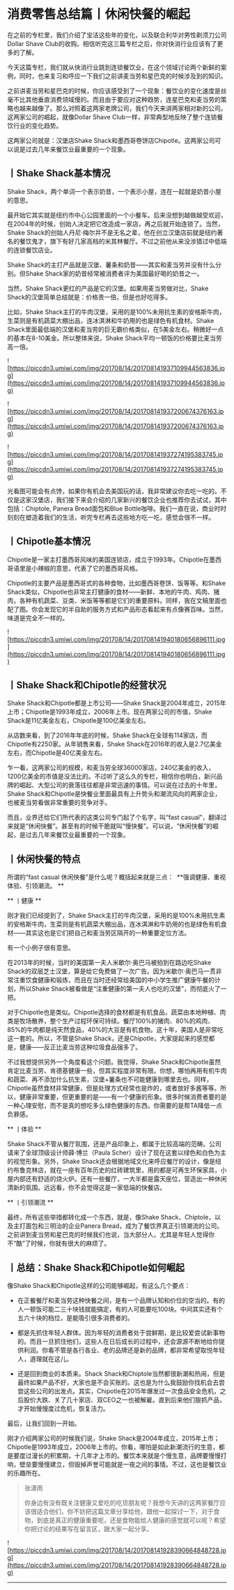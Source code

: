 # 消费零售总结篇丨休闲快餐的崛起

在之前的专栏里，我们介绍了宝洁这些年的变化，以及联合利华对男性剃须刀公司Dollar Shave Club的收购。相信听完这三篇专栏之后，你对快消行业应该有了更多的了解。

今天这篇专栏，我们就从快消行业跳到连锁餐饮业，在这个领域讨论两个新鲜的案例，同时，也来复习和呼应一下我们之前讲麦当劳和星巴克的时候涉及到的知识。

之前讲麦当劳和星巴克的时候，你应该感受到了一个现象：餐饮业的变化速度是丝毫不比其他垂直消费领域慢的。而且由于要应对这种趋势，连星巴克和麦当劳的策略也越来越像了。那么对照着这两家老牌公司，我们今天来讲两家相对新的公司。这两家公司的崛起，就像Dollar Shave Club一样，非常典型地反映了整个连锁餐饮行业的变化趋势。

这两家公司就是：汉堡店Shake Shack和墨西哥卷饼店Chipotle。这两家公司可以说是过去几年来餐饮业最重要的一个现象。

## 丨Shake Shack基本情况

Shake Shack，两个单词一个表示奶昔，一个表示小屋，连在一起就是奶昔小屋的意思。

最开始它其实就是纽约市中心公园里面的一个小餐车。后来没想到越做越受欢迎，在2004年的时候，创始人决定把它改造成一家店，再之后就开始连锁了。当然，Shake Shack的创始人丹尼·梅尔并不是无名之辈，他在创立汉堡店前就是纽约著名的餐饮鬼才，旗下有好几家高档的米其林餐厅。不过之前他从来没涉猎过中低端的连锁餐饮店业。

Shake Shack的主打产品就是汉堡、薯条和奶昔——其实和麦当劳并没有什么分别。但Shake Shack家的奶昔经常被消费者评为美国最好喝的奶昔之一。

当然，Shake Shack更红的产品是它的汉堡。如果用麦当劳做对比，Shake Shack的汉堡简单总结就是：价格贵一倍，但是也好吃得多。

比如，Shake Shack主打的牛肉汉堡，采用的是100%未用抗生素的安格斯牛肉，生菜则是有机蔬菜大棚出品，连冰淇淋和牛奶用的也是绿色有机食材。Shake Shack里面最低端的汉堡和麦当劳的巨无霸价格类似，在5美金左右。稍微好一点的基本在8-10美金。所以整体来说，Shake Shack平均一顿饭的价格要比麦当劳高一倍。

![https://piccdn3.umiwi.com/img/201708/14/201708141937109944563836.jpg](https://piccdn3.umiwi.com/img/201708/14/201708141937109944563836.jpg)

![https://piccdn3.umiwi.com/img/201708/14/201708141937200674376163.jpg](https://piccdn3.umiwi.com/img/201708/14/201708141937200674376163.jpg)

![https://piccdn3.umiwi.com/img/201708/14/201708141937274195383745.jpg](https://piccdn3.umiwi.com/img/201708/14/201708141937274195383745.jpg)

光看图可能会有点馋，如果你有机会去美国玩的话，我非常建议你去吃一吃的。不仅是这家汉堡店，我们接下来会介绍的几家新兴的餐饮企业也推荐你去试试，其中包括：Chiptole, Panera Bread面包和Blue Bottle咖啡。我们一直在说，商业时时刻刻在塑造着我们的生活，听完专栏再去这些地方吃一吃，感觉会很不一样。

## 丨Chipotle基本情况

Chipotle是一家主打墨西哥风味的美国连锁店，成立于1993年。Chipotle在墨西哥语里是小辣椒的意思，代表了它的墨西哥风格。

Chipotle的主要产品是墨西哥式的各种食物，比如墨西哥卷饼、饭等等。和Shake Shack类似，Chipotle也非常主打健康的食材——新鲜、本地的牛肉、鸡肉、猪肉，各种有机蔬菜、豆类、米饭等等都是它们的重要原料。同样，我在文稿里面也配了图。你会发现它的半自助的服务方式和产品形态看起来有点像赛百味。当然，味道是完全不一样的。

![https://piccdn3.umiwi.com/img/201708/14/201708141940180656896111.jpg](https://piccdn3.umiwi.com/img/201708/14/201708141940180656896111.jpg)

## 丨Shake Shack和Chipotle的经营状况

Shake Shack和Chipotle都是上市公司——Shake Shack是2004年成立，2015年上市；Chipotle是1993年成立，2006年上市。现在两家公司的市值，Shake Shack是11亿美金左右，Chipotle是100亿美金左右。

从店数来看，到了2016年年底的时候，Shake Shack在全球有114家店，而Chipotle有2250家。从年销售来看，Shake Shack在2016年的收入是2.7亿美金左右，而Chipotle是40亿美金左右。

乍一看，这两家公司的规模，和麦当劳全球36000家店，240亿美金的收入，1200亿美金的市值是没法比的。不过听了这么久的专栏，相信你也明白，新兴品牌的崛起、大型公司的衰落往往都是非常迅速的事情。可以说在过去的十年里，Shake Shack和Chipotle是快餐业里面最具有上升势头和潮流风向的两家企业，也被麦当劳看做非常重要的竞争对手。

而且，业界还给它们所代表的这类公司专门起了个名字，叫“fast casual”，翻译过来就是“休闲快餐”。甚至有的时候干脆就叫“慢快餐”。可以说，“休闲快餐”的崛起，是过去几年来餐饮业最重要的一个现象。

## 丨休闲快餐的特点

所谓的“fast casual 休闲快餐”是什么呢？概括起来就是三点：  **强调健康、重视体验、引领潮流。 **

 ** 丨健康 **

刚才我们已经提到了，Shake Shack主打的牛肉汉堡，采用的是100%未用抗生素的安格斯牛肉，生菜则是有机蔬菜大棚出品，连冰淇淋和牛奶用的也是绿色有机食材——其实这也是它们把自己和麦当劳区隔开的一种重要定位方法。

有一个小例子很有意思。

在2013年的时候，当时的美国第一夫人米歇尔·奥巴马被拍到在路边吃Shake Shack的双层芝士汉堡，算是给它免费做了一次广告。因为米歇尔·奥巴马一贯非常注重饮食健康和锻炼，而且在当时还经常给美国的中小学生推广健康午餐的计划，所以Shake Shack被看做是“注重健康的第一夫人也吃的汉堡”，而彻底火了一把。

对于Chipotle也是类似。Chipotle选择的食材都是有机食品，蔬菜由本地种植、肉类是牧场散养，整个生产过程环保可持续。餐厅100%的猪肉、80%的鸡肉、85%的牛肉都是纯天然食品，40%的大豆是有机食物。这十年，美国人是非常吃这一套的。所以，不管是Shake Shack，还是Chipotle，大家提起来的感觉都是，健康——反正比麦当劳这种垃圾食品强多了。

不过我想提供另外一个角度看这个问题。我觉得，Shake Shack和Chipotle虽然肯定比麦当劳、肯德基健康一些，但其实程度非常有限。你想，哪怕再用有机牛肉和蔬菜、再不添加什么抗生素，汉堡+薯条也不可能健康到哪里去也。同样，Chipotle虽然食材非常健康，但是处理方式经常也是炸的，或者放好多酱等等。所以，健康非常重要，但更重要的是——有一个健康的形象。很多时候消费者要的是一种心理安慰，而不是真的想吃多么绿色健康的东西。你需要的是帮TA降低一点负罪感。

 ** 丨体验 **

Shake Shack不管从餐厅氛围，还是产品印象上，都属于比较高端的范畴。公司请来了全球顶级设计师薛·博兰（Paula Scher）设计了现在这套以绿色和白色为主的视觉形象。另外，Shake Shack还会根据地域文化来呼应餐厅的设计，像是纽约布鲁克林店，就在一座有百年历史的红砖建筑里，用的都是可再生环保家具，小屋内部还有舒适的烧火炉。还有一些餐厅，一大半都是露天座位，营造出一种休闲清新的氛围。远远看，你不会觉得这是一家低端的快餐店。

 ** 丨引领潮流 **

最终，所有这些举措都转化成一个东西，就是，像Shake Shack、Chiptole，以及主打面包和三明治的企业Panera Bread，成为了餐饮界真正引领潮流的公司。之前讲到麦当劳和星巴克的时候我们也说，当大部分人，尤其是年轻人觉得你不“酷”了时候，你就有很大的麻烦了。

## 丨总结：Shake Shack和Chipotle如何崛起

像Shake Shack和Chipotle这样的公司能够崛起，有这么几个要点：

* 在正餐餐厅和麦当劳这种快餐之间，是有一个品牌认知和价位的空当的。有的人一顿饭可能二三十块钱就能搞定，有的人可能要吃100块。中间其实还有个五六十块的档位，是能吸引很多消费者的。

* 都是先抓住年轻人群体。因为年轻的消费者处于尝鲜期，是比较爱尝试新事物的。而且一旦抓住他们，这些人在日后成长的过程中，还会源源不断地给你提供利润。你看不管是各行各业、老的品牌还是新的品牌，都非常希望取悦年轻人，道理就在这儿。

* 还是回到商业的本质来。Shack Shack和Chiptole当然都很新潮和热闹，但是最终如果产品不好，大家也是不会买账的。这也是为什么我鼓励你找机会去尝尝这些公司的出发点。其实，Chipotle在2015年爆发过一次食品安全危机，之后股价大跌、关了几十家店、双CEO之一也被解雇。直到后来他们狠抓产品，才开始慢慢度过危机，恢复活力。

最后，让我们回到一开始。

刚才介绍两家公司的时候我们说，Shake Shack是2004年成立，2015年上市；Chipotle是1993年成立，2006年上市的。你看，哪怕是如此新潮流行的生意，都是要度过漫长的积累期，十几年才上市的。餐饮本来就是个慢生意，品牌要慢慢打响，壁垒要慢慢建立，但毁掉声誉可能就是一夜之间的事情。不过，这也是餐饮业的乐趣所在。

> 张潇雨
> 
> 你身边有没有既关注健康又爱吃的吃货朋友呢？我想今天讲的这两家餐厅应该很适合他们，你不妨把这篇文章分享给他，跟他一起探讨一下，对于食物，到底是真正的健康重要呢，还是食物能给人健康的感觉就可以呢？希望你把讨论的结果写在留言区，跟大家一起分享。

![https://piccdn3.umiwi.com/img/201708/14/201708141928390664848728.jpg](https://piccdn3.umiwi.com/img/201708/14/201708141928390664848728.jpg)

---
